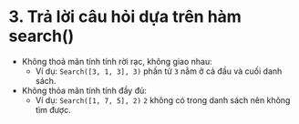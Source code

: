 ﻿# 3. Trả lời câu hỏi dựa trên hàm search()

* Không thoả mãn tính tính rời rạc, không giao nhau:
	* Ví dụ: ``Search([3, 1, 3], 3)`` phần tử `3` nằm ở cả đầu và cuối danh sách.
* Không thỏa mãn tính tính đầy đủ:
	* Ví dụ: ``Search([1, 7, 5], 2)``  `2` không có trong danh sách nên không tìm được.

